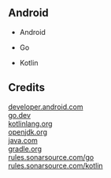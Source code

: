 Android
-------

- Android

- Go

- Kotlin

Credits
-------
[developer.android.com](https://developer.android.com/)  
[go.dev](https://go.dev/)  
[kotlinlang.org](https://kotlinlang.org/)  
[openjdk.org](https://openjdk.org/)  
[java.com](https://java.com/)  
[gradle.org](https://gradle.org/)  
[rules.sonarsource.com/go](https://rules.sonarsource.com/go/)  
[rules.sonarsource.com/kotlin](https://rules.sonarsource.com/kotlin/)